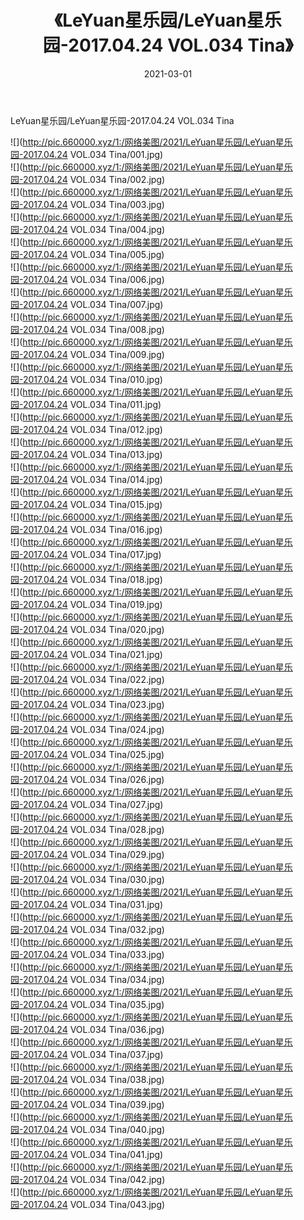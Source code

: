 ﻿---
layout: post
title:  《LeYuan星乐园/LeYuan星乐园-2017.04.24 VOL.034 Tina》
date:   2021-03-01
img: http://pic.660000.xyz/1:/网络美图/2021/LeYuan星乐园/LeYuan星乐园-2017.04.24 VOL.034 Tina/000.jpg
categories: [美女, 清纯, 唯美]
---

LeYuan星乐园/LeYuan星乐园-2017.04.24 VOL.034 Tina

 ![](http://pic.660000.xyz/1:/网络美图/2021/LeYuan星乐园/LeYuan星乐园-2017.04.24 VOL.034 Tina/001.jpg) <br>![](http://pic.660000.xyz/1:/网络美图/2021/LeYuan星乐园/LeYuan星乐园-2017.04.24 VOL.034 Tina/002.jpg) <br>![](http://pic.660000.xyz/1:/网络美图/2021/LeYuan星乐园/LeYuan星乐园-2017.04.24 VOL.034 Tina/003.jpg) <br>![](http://pic.660000.xyz/1:/网络美图/2021/LeYuan星乐园/LeYuan星乐园-2017.04.24 VOL.034 Tina/004.jpg) <br>![](http://pic.660000.xyz/1:/网络美图/2021/LeYuan星乐园/LeYuan星乐园-2017.04.24 VOL.034 Tina/005.jpg) <br>![](http://pic.660000.xyz/1:/网络美图/2021/LeYuan星乐园/LeYuan星乐园-2017.04.24 VOL.034 Tina/006.jpg) <br>![](http://pic.660000.xyz/1:/网络美图/2021/LeYuan星乐园/LeYuan星乐园-2017.04.24 VOL.034 Tina/007.jpg) <br>![](http://pic.660000.xyz/1:/网络美图/2021/LeYuan星乐园/LeYuan星乐园-2017.04.24 VOL.034 Tina/008.jpg) <br>![](http://pic.660000.xyz/1:/网络美图/2021/LeYuan星乐园/LeYuan星乐园-2017.04.24 VOL.034 Tina/009.jpg) <br>![](http://pic.660000.xyz/1:/网络美图/2021/LeYuan星乐园/LeYuan星乐园-2017.04.24 VOL.034 Tina/010.jpg) <br>![](http://pic.660000.xyz/1:/网络美图/2021/LeYuan星乐园/LeYuan星乐园-2017.04.24 VOL.034 Tina/011.jpg) <br>![](http://pic.660000.xyz/1:/网络美图/2021/LeYuan星乐园/LeYuan星乐园-2017.04.24 VOL.034 Tina/012.jpg) <br>![](http://pic.660000.xyz/1:/网络美图/2021/LeYuan星乐园/LeYuan星乐园-2017.04.24 VOL.034 Tina/013.jpg) <br>![](http://pic.660000.xyz/1:/网络美图/2021/LeYuan星乐园/LeYuan星乐园-2017.04.24 VOL.034 Tina/014.jpg) <br>![](http://pic.660000.xyz/1:/网络美图/2021/LeYuan星乐园/LeYuan星乐园-2017.04.24 VOL.034 Tina/015.jpg) <br>![](http://pic.660000.xyz/1:/网络美图/2021/LeYuan星乐园/LeYuan星乐园-2017.04.24 VOL.034 Tina/016.jpg) <br>![](http://pic.660000.xyz/1:/网络美图/2021/LeYuan星乐园/LeYuan星乐园-2017.04.24 VOL.034 Tina/017.jpg) <br>![](http://pic.660000.xyz/1:/网络美图/2021/LeYuan星乐园/LeYuan星乐园-2017.04.24 VOL.034 Tina/018.jpg) <br>![](http://pic.660000.xyz/1:/网络美图/2021/LeYuan星乐园/LeYuan星乐园-2017.04.24 VOL.034 Tina/019.jpg) <br>![](http://pic.660000.xyz/1:/网络美图/2021/LeYuan星乐园/LeYuan星乐园-2017.04.24 VOL.034 Tina/020.jpg) <br>![](http://pic.660000.xyz/1:/网络美图/2021/LeYuan星乐园/LeYuan星乐园-2017.04.24 VOL.034 Tina/021.jpg) <br>![](http://pic.660000.xyz/1:/网络美图/2021/LeYuan星乐园/LeYuan星乐园-2017.04.24 VOL.034 Tina/022.jpg) <br>![](http://pic.660000.xyz/1:/网络美图/2021/LeYuan星乐园/LeYuan星乐园-2017.04.24 VOL.034 Tina/023.jpg) <br>![](http://pic.660000.xyz/1:/网络美图/2021/LeYuan星乐园/LeYuan星乐园-2017.04.24 VOL.034 Tina/024.jpg) <br>![](http://pic.660000.xyz/1:/网络美图/2021/LeYuan星乐园/LeYuan星乐园-2017.04.24 VOL.034 Tina/025.jpg) <br>![](http://pic.660000.xyz/1:/网络美图/2021/LeYuan星乐园/LeYuan星乐园-2017.04.24 VOL.034 Tina/026.jpg) <br>![](http://pic.660000.xyz/1:/网络美图/2021/LeYuan星乐园/LeYuan星乐园-2017.04.24 VOL.034 Tina/027.jpg) <br>![](http://pic.660000.xyz/1:/网络美图/2021/LeYuan星乐园/LeYuan星乐园-2017.04.24 VOL.034 Tina/028.jpg) <br>![](http://pic.660000.xyz/1:/网络美图/2021/LeYuan星乐园/LeYuan星乐园-2017.04.24 VOL.034 Tina/029.jpg) <br>![](http://pic.660000.xyz/1:/网络美图/2021/LeYuan星乐园/LeYuan星乐园-2017.04.24 VOL.034 Tina/030.jpg) <br>![](http://pic.660000.xyz/1:/网络美图/2021/LeYuan星乐园/LeYuan星乐园-2017.04.24 VOL.034 Tina/031.jpg) <br>![](http://pic.660000.xyz/1:/网络美图/2021/LeYuan星乐园/LeYuan星乐园-2017.04.24 VOL.034 Tina/032.jpg) <br>![](http://pic.660000.xyz/1:/网络美图/2021/LeYuan星乐园/LeYuan星乐园-2017.04.24 VOL.034 Tina/033.jpg) <br>![](http://pic.660000.xyz/1:/网络美图/2021/LeYuan星乐园/LeYuan星乐园-2017.04.24 VOL.034 Tina/034.jpg) <br>![](http://pic.660000.xyz/1:/网络美图/2021/LeYuan星乐园/LeYuan星乐园-2017.04.24 VOL.034 Tina/035.jpg) <br>![](http://pic.660000.xyz/1:/网络美图/2021/LeYuan星乐园/LeYuan星乐园-2017.04.24 VOL.034 Tina/036.jpg) <br>![](http://pic.660000.xyz/1:/网络美图/2021/LeYuan星乐园/LeYuan星乐园-2017.04.24 VOL.034 Tina/037.jpg) <br>![](http://pic.660000.xyz/1:/网络美图/2021/LeYuan星乐园/LeYuan星乐园-2017.04.24 VOL.034 Tina/038.jpg) <br>![](http://pic.660000.xyz/1:/网络美图/2021/LeYuan星乐园/LeYuan星乐园-2017.04.24 VOL.034 Tina/039.jpg) <br>![](http://pic.660000.xyz/1:/网络美图/2021/LeYuan星乐园/LeYuan星乐园-2017.04.24 VOL.034 Tina/040.jpg) <br>![](http://pic.660000.xyz/1:/网络美图/2021/LeYuan星乐园/LeYuan星乐园-2017.04.24 VOL.034 Tina/041.jpg) <br>![](http://pic.660000.xyz/1:/网络美图/2021/LeYuan星乐园/LeYuan星乐园-2017.04.24 VOL.034 Tina/042.jpg) <br>![](http://pic.660000.xyz/1:/网络美图/2021/LeYuan星乐园/LeYuan星乐园-2017.04.24 VOL.034 Tina/043.jpg) <br>